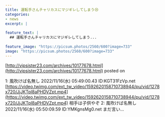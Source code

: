 ```yaml
---
title: 運転手さんチャリカスにマジギレしてしまう😢
categories:
- news
excerpt: |
  
feature_text: |
  ## 運転手さんチャリカスにマジギレしてしまう...
  
feature_image: "https://picsum.photos/2560/600?image=733"
image: "https://picsum.photos/2560/600?image=733"
---
```


[http://vipsister23.com/archives/10177678.html](http://vipsister23.com/archives/10177678.html)
posted on 

<!--more-->

1: 風吹けば名無し 2022/11/16(水) 05:49:00.43 ID:KGT31FzVp.net [https://video.twimg.com/ext_tw_video/1592620158710738944/pu/vid/1278x720/JjJKTpl8aPHDVZpt.mp4](https://video.twimg.com/ext_tw_video/1592620158710738944/pu/vid/1278x720/JjJKTpl8aPHDVZpt.mp4) 相手は子供やぞ 2: 風吹けば名無し 2022/11/16(水) 05:50:09.59 ID:YMKgnsMg0.net まだ言い...
